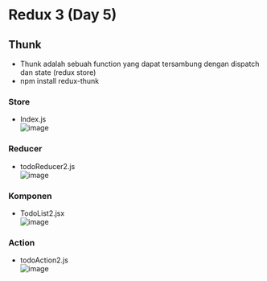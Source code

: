 # Redux 3 (Day 5)
## Thunk
-	Thunk adalah sebuah function yang dapat tersambung dengan dispatch dan state (redux store)
-	npm install redux-thunk
### Store
-	Index.js
<br>  ![image](https://user-images.githubusercontent.com/85721388/199982329-4484540c-92c0-404d-9127-22ce844f1c53.png)
### Reducer
-	todoReducer2.js
<br> ![image](https://user-images.githubusercontent.com/85721388/199982364-a20004f2-1d94-4128-8acc-3e5f73aa6f3e.png) 
### Komponen
-	TodoList2.jsx
<br> ![image](https://user-images.githubusercontent.com/85721388/199982386-10e13387-cc5b-42a6-9c5e-3e4ae68a9e0c.png) 
### Action
-	todoAction2.js
<br>  ![image](https://user-images.githubusercontent.com/85721388/199982418-eafce841-d5b6-4da2-bfc7-9c75a6101ee4.png)




